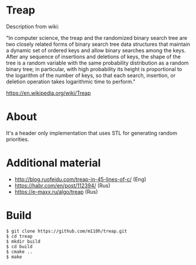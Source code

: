 # Treap

Description from wiki:

"In computer science, the treap and the randomized binary search tree are two closely related forms of binary search tree data structures that maintain a dynamic set of ordered keys and allow binary searches among the keys. After any sequence of insertions and deletions of keys, the shape of the tree is a random variable with the same probability distribution as a random binary tree; in particular, with high probability its height is proportional to the logarithm of the number of keys, so that each search, insertion, or deletion operation takes logarithmic time to perform."

https://en.wikipedia.org/wiki/Treap

# About

It's a header only implementation that uses STL for generating random priorities.

# Additional material

* http://blog.ruofeidu.com/treap-in-45-lines-of-c/ (Eng)
* https://habr.com/en/post/112394/ (Rus)
* https://e-maxx.ru/algo/treap (Rus)

# Build

```
$ git clone https://github.com/m110h/treap.git
$ cd treap
$ mkdir build
$ cd build
$ cmake ..
$ make
```
